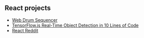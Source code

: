 ## React projects

- [Web Drum Sequencer](https://github.com/stufreen/web-drum-sequencer)
- [TensorFlow.js Real-Time Object Detection in 10 Lines of Code](https://medium.com/@bourdakos1/tensorflow-js-real-time-object-detection-in-10-lines-of-code-baf15dfb95b2)
- [React Reddit](https://github.com/abdullahceylan/ac-react-reddit)
